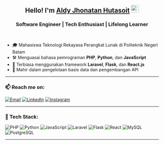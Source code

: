 <h2 align="center">Hello! I'm <a href="https://www.linkedin.com/in/aldyjhonatanhutasoit/">Aldy Jhonatan Hutasoit</a> <img src="https://media.giphy.com/media/hvRJCLFzcasrR4ia7z/giphy.gif" width="25"></h2>
<h3 align="center">Software Engineer | Tech Enthusiast | Lifelong Learner</h3>
<br>


- 🎓 Mahasiswa Teknologi Rekayasa Perangkat Lunak di Politeknik Negeri Batam  
- 🛠️ Menguasai bahasa pemrograman **PHP**, **Python**, dan **JavaScript**  
- 🚀 Terbiasa menggunakan framework **Laravel**, **Flask**, dan **React.js**  
- 💾 Mahir dalam pengelolaan basis data dan pengembangan API  

---

### 📫 Reach me on:
[![Email](https://img.shields.io/badge/Email-EA4335?style=for-the-badge&logo=gmail&logoColor=white)](mailto:Aldyjhonatanhutasoit.my.id)
[![LinkedIn](https://img.shields.io/badge/LinkedIn-0077B5?style=for-the-badge&logo=linkedin&logoColor=white)](https://www.linkedin.com/in/aldyjhonatanhutasoit)
[![Instagram](https://img.shields.io/badge/Instagram-E4405F?style=for-the-badge&logo=instagram&logoColor=white)](https://www.instagram.com/dyy.azure)


---

### 🚀 Tech Stack:
![PHP](https://img.shields.io/badge/PHP-777BB4?style=for-the-badge&logo=php&logoColor=white)
![Python](https://img.shields.io/badge/Python-3776AB?style=for-the-badge&logo=python&logoColor=white)
![JavaScript](https://img.shields.io/badge/JavaScript-F7DF1E?style=for-the-badge&logo=javascript&logoColor=black)
![Laravel](https://img.shields.io/badge/Laravel-FF2D20?style=for-the-badge&logo=laravel&logoColor=white)
![Flask](https://img.shields.io/badge/Flask-000000?style=for-the-badge&logo=flask&logoColor=white)
![React](https://img.shields.io/badge/React-20232A?style=for-the-badge&logo=react&logoColor=61DAFB)
![MySQL](https://img.shields.io/badge/MySQL-4479A1?style=for-the-badge&logo=mysql&logoColor=white)
![PostgreSQL](https://img.shields.io/badge/PostgreSQL-336791?style=for-the-badge&logo=postgresql&logoColor=white)

---

